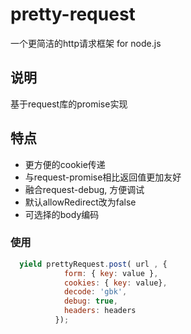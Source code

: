 # pretty-request
一个更简洁的http请求框架 for node.js

## 说明

基于request库的promise实现

## 特点

- 更方便的cookie传递
- 与request-promise相比返回值更加友好
- 融合request-debug, 方便调试
- 默认allowRedirect改为false
- 可选择的body编码


### 使用

```javascript
  yield prettyRequest.post( url , {
            form: { key: value },
            cookies: { key: value},
            decode: 'gbk',
            debug: true,
            headers: headers
          });
```